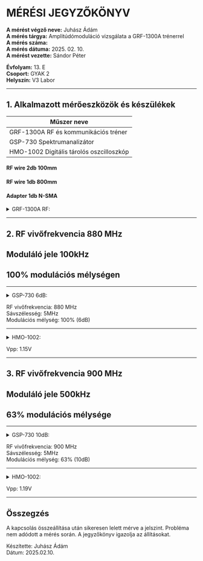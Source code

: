 # MÉRÉSI JEGYZŐKÖNYV

**A mérést végző neve:** Juhász Ádám   
**A mérés tárgya:** Amplitúdómoduláció vizsgálata a GRF-1300A trénerrel     
**A mérés száma:**     
**A mérés dátuma:** 2025. 02. 10.       
**A mérést vezette:** Sándor Péter  

**Évfolyam:** 13. E  
**Csoport:** GYAK 2  
**Helyszín:** V3 Labor  

--------------

## 1. Alkalmazott mérőeszközök és készülékek

| Műszer neve                                       |  
| ------------------------------------------------- | 
| GRF-1300A RF és kommunikációs tréner              |  
| GSP-730 Spektrumanalizátor                        | 
|   HMO-1002 Digitális tárolós oszcilloszkóp        |   

#### RF wire 2db 100mm
#### RF wire 1db 800mm
#### Adapter 1db N-SMA

   

<details>
    <summary>GRF-1300A RF:</summary>
   <img src="https://github.com/user-attachments/assets/43825040-4d04-49b0-9ccf-50d4a3bcadee">
</details>


  
   ---------------------------------------------------------------------



## 2. RF vivőfrekvencia 880 MHz  
## Moduláló jele  100kHz  
## 100% modulációs mélységen   

-------------------------------------------------------------------------
     

<details>
    <summary>GSP-730 6dB:</summary>
   <img src="https://github.com/user-attachments/assets/91d874cf-ced9-4265-ba82-2f4adfa0fedd">
</details>


RF vivőfrekvencia: 880 MHz     
Sávszélesség: 5MHz    
Modulációs mélység: 100% (6dB)   
   
-------------------------------------------------------------------------


<details>
    <summary>HMO-1002:</summary>
   <img src="https://github.com/user-attachments/assets/5cacc9be-e199-4ba7-97cd-3cfa23b903da">
</details>

Vpp: 1.15V

-------------------------------------------------------------------------  



## 3. RF vivőfrekvencia 900 MHz   
## Moduláló jele  500kHz   
## 63% modulációs mélysége    

-------------------------------------------------------------------------
    

<details>
    <summary>GSP-730 10dB:</summary>
   <img src="https://github.com/user-attachments/assets/7528e406-a3a2-4f6c-8298-1b9fb4ced088">
</details>


RF vivőfrekvencia: 900 MHz     
Sávszélesség: 5MHz      
Modulációs mélység: 63% (10dB)     

---------------------------------------------------------------------------
           
<details>
    <summary>HMO-1002:</summary>
   <img src="https://github.com/user-attachments/assets/8a7d6902-b7e5-4df9-ae80-04e0f56a35c8">
</details>

Vpp: 1.19V    


-------------------
## Összegzés
A kapcsolás összeállítása után sikeresen lelett mérve a jelszint. Probléma nem adódott a mérés során. A jegyzőkönyv igazolja az állításokat.   
 

Készítette: Juhász Ádám  
Dátum: 2025.02.10.  

